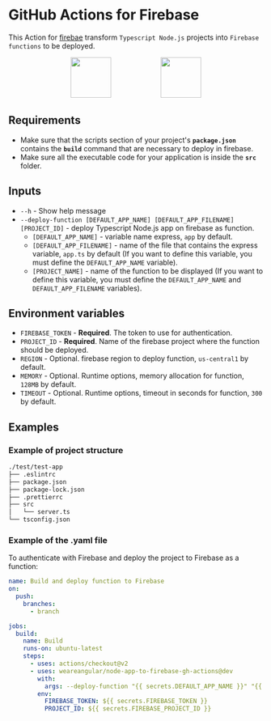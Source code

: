 # GitHub Actions for Firebase

This Action for [firebae](https://firebase.google.com/) transform `Typescript Node.js` projects into `Firebase functions` to be deployed.

<div align="center">
<img src="https://github.githubassets.com/images/modules/site/features/actions-icon-actions.svg" height="80"></img>
&nbsp;&nbsp;
&nbsp;&nbsp;
&nbsp;&nbsp;
&nbsp;&nbsp;
&nbsp;&nbsp;
&nbsp;&nbsp;
&nbsp;&nbsp;
&nbsp;&nbsp;
<img src="https://www.gstatic.com/devrel-devsite/prod/ve2b3219effe11173b4515247c51c6c16382b215fde591b8f8db0b6d41c561ba8/firebase/images/lockup.png" height="80"></img>
</div>

## Requirements

- Make sure that the scripts section of your project's **`package.json`** contains the **`build`** command that are necessary to deploy in firebase.
- Make sure all the executable code for your application is inside the **`src`** folder.

## Inputs

- `--h` - Show help message
- `--deploy-function [DEFAULT_APP_NAME] [DEFAULT_APP_FILENAME] [PROJECT_ID]` - deploy Typescript Node.js app on firebase as function.
  - `[DEFAULT_APP_NAME]` - variable name express, `app` by default.
  - `[DEFAULT_APP_FILENAME]` - name of the file that contains the express variable, `app.ts` by default (If you want to define this variable, you must define the `DEFAULT_APP_NAME` variable).
  - `[PROJECT_NAME]` - name of the function to be displayed (If you want to define this variable, you must define the `DEFAULT_APP_NAME` and `DEFAULT_APP_FILENAME` variables).

## Environment variables

- `FIREBASE_TOKEN` - **Required**. The token to use for authentication.
- `PROJECT_ID` - **Required**. Name of the firebase project where the function should be deployed.
- `REGION` - Optional. firebase region to deploy function, `us-central1` by default.
- `MEMORY` - Optional. Runtime options, memory allocation for function, `128MB` by default.
- `TIMEOUT` - Optional. Runtime options, timeout in seconds for function, `300` by default.

## Examples

### Example of project structure

```bash
./test/test-app
├── .eslintrc
├── package.json
├── package-lock.json
├── .prettierrc
├── src
│   └── server.ts
└── tsconfig.json
```

### Example of the .yaml file

To authenticate with Firebase and deploy the project to Firebase as a function:

```yaml
name: Build and deploy function to Firebase
on:
  push:
    branches:
      - branch

jobs:
  build:
    name: Build
    runs-on: ubuntu-latest
    steps:
      - uses: actions/checkout@v2
      - uses: weareangular/node-app-to-firebase-gh-actions@dev
        with:
          args: --deploy-function "{{ secrets.DEFAULT_APP_NAME }}" "{{ secrets.DEFAULT_APP_FILENAME}}" "{{ secrets.PROJECT_NAME }}";
        env:
          FIREBASE_TOKEN: ${{ secrets.FIREBASE_TOKEN }}
          PROJECT_ID: ${{ secrets.FIREBASE_PROJECT_ID }}
```
